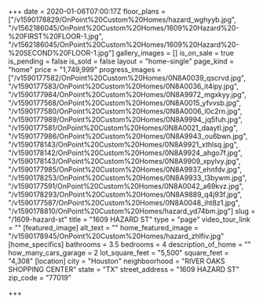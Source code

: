 +++
date = 2020-01-06T07:00:17Z
floor_plans = ["/v1590178829/OnPoint%20Custom%20Homes/hazard_wghyyb.jpg", "/v1562186045/OnPoint%20Custom%20Homes/1609%20Hazard%20-%20FIRST%20FLOOR-1.jpg", "/v1562186045/OnPoint%20Custom%20Homes/1609%20Hazard%20-%20SECOND%20FLOOR-1.jpg"]
gallery_images = []
is_on_sale = true
is_pending = false
is_sold = false
layout = "home-single"
page_kind = "home"
price = "1,749,999"
progress_images = ["/v1590177582/OnPoint%20Custom%20Homes/0N8A0039_qscrvd.jpg", "/v1590177583/OnPoint%20Custom%20Homes/0N8A0036_it4ipy.jpg", "/v1590177984/OnPoint%20Custom%20Homes/0N8A9972_mgxkyy.jpg", "/v1590177568/OnPoint%20Custom%20Homes/0N8A0015_yfvvsb.jpg", "/v1590177580/OnPoint%20Custom%20Homes/0N8A0006_l0c2rn.jpg", "/v1590177989/OnPoint%20Custom%20Homes/0N8A9994_jq5fuh.jpg", "/v1590177581/OnPoint%20Custom%20Homes/0N8A0021_daaytl.jpg", "/v1590177986/OnPoint%20Custom%20Homes/0N8A9943_ou6bwn.jpg", "/v1590178143/OnPoint%20Custom%20Homes/0N8A9921_xthlsq.jpg", "/v1590178142/OnPoint%20Custom%20Homes/0N8A9924_ahgo7f.jpg", "/v1590178143/OnPoint%20Custom%20Homes/0N8A9909_xpylvy.jpg", "/v1590177985/OnPoint%20Custom%20Homes/0N8A9937_ehnfdv.jpg", "/v1590178253/OnPoint%20Custom%20Homes/0N8A9933_l3bywm.jpg", "/v1590177591/OnPoint%20Custom%20Homes/0N8A0042_a69kvz.jpg", "/v1590178293/OnPoint%20Custom%20Homes/0N8A9889_q4j93f.jpg", "/v1590177587/OnPoint%20Custom%20Homes/0N8A0048_iht8z1.jpg", "/v1590178810/OnPoint%20Custom%20Homes/hazard_yd74bm.jpg"]
slug = "/1609-hazard-st"
title = "1609 HAZARD ST"
type = "page"
video_tour_link = ""
[featured_image]
alt_text = ""
home_featured_image = "/v1590178945/OnPoint%20Custom%20Homes/hazard_zhlfiv.jpg"
[home_specifics]
bathrooms = 3.5
bedrooms = 4
description_of_home = ""
how_many_cars_garage = 2
lot_square_feet = "5,500"
square_feet = "4,308"
[location]
city = "Houston"
neighboorhood = "RIVER OAKS SHOPPING CENTER"
state = "TX"
street_address = "1609 HAZARD ST"
zip_code = "77019"

+++
